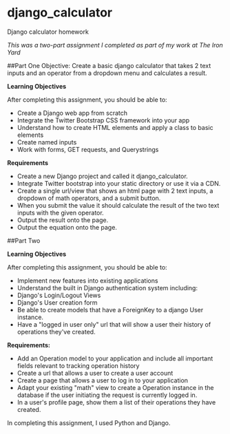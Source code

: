 # django_calculator
Django calculator homework

_This was a two-part assignment I completed as part of my work at The Iron Yard_

##Part One
Objective: Create a basic django calculator that takes 2 text inputs and an operator from a dropdown menu and calculates a result.

**Learning Objectives**

After completing this assignment, you should be able to:
- Create a Django web app from scratch
- Integrate the Twitter Bootstrap CSS framework into your app
- Understand how to create HTML elements and apply a class to basic elements
- Create named inputs
- Work with forms, GET requests, and Querystrings

**Requirements**
- Create a new Django project and called it django_calculator.
- Integrate Twitter bootstrap into your static directory or use it via a CDN.
- Create a single url/view that shows an html page with 2 text inputs, a dropdown of math operators, and a submit button.
- When you submit the value it should calculate the result of the two text inputs with the given operator.
- Output the result onto the page.
- Output the equation onto the page.

##Part Two


**Learning Objectives**

After completing this assignment, you should be able to:
- Implement new features into existing applications
- Understand the built in Django authentication system including:
- Django's Login/Logout Views
- Django's User creation form
- Be able to create models that have a ForeignKey to a django User instance.
- Have a "logged in user only" url that will show a user their history of operations they've created.


**Requirements:**
- Add an Operation model to your application and include all important fields relevant to tracking operation history
- Create a url that allows a user to create a user account
- Create a page that allows a user to log in to your application
- Adapt your existing "math" view to create a Operation instance in the database if the user initiating the request is currently logged in.
- In a user's profile page, show them a list of their operations they have created.

In completing this assignment, I used Python and Django.
